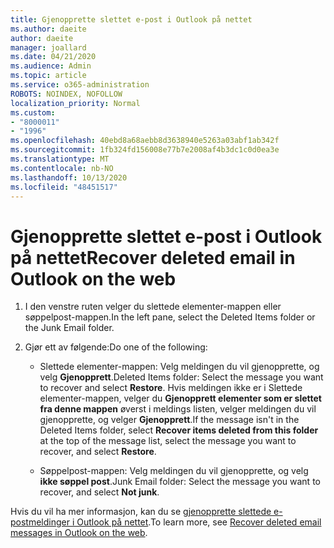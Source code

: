 ```yaml
---
title: Gjenopprette slettet e-post i Outlook på nettet
ms.author: daeite
author: daeite
manager: joallard
ms.date: 04/21/2020
ms.audience: Admin
ms.topic: article
ms.service: o365-administration
ROBOTS: NOINDEX, NOFOLLOW
localization_priority: Normal
ms.custom:
- "8000011"
- "1996"
ms.openlocfilehash: 40ebd8a68aebb8d3638940e5263a03abf1ab342f
ms.sourcegitcommit: 1fb324fd156008e77b7e2008af4b3dc1c0d0ea3e
ms.translationtype: MT
ms.contentlocale: nb-NO
ms.lasthandoff: 10/13/2020
ms.locfileid: "48451517"
---
```

# <a name="recover-deleted-email-in-outlook-on-the-web"></a><span data-ttu-id="cc5bc-102">Gjenopprette slettet e-post i Outlook på nettet</span><span class="sxs-lookup"><span data-stu-id="cc5bc-102">Recover deleted email in Outlook on the web</span></span>

1. <span data-ttu-id="cc5bc-103">I den venstre ruten velger du slettede elementer-mappen eller søppelpost-mappen.</span><span class="sxs-lookup"><span data-stu-id="cc5bc-103">In the left pane, select the Deleted Items folder or the Junk Email folder.</span></span>

2. <span data-ttu-id="cc5bc-104">Gjør ett av følgende:</span><span class="sxs-lookup"><span data-stu-id="cc5bc-104">Do one of the following:</span></span>

    - <span data-ttu-id="cc5bc-105">Slettede elementer-mappen: Velg meldingen du vil gjenopprette, og velg **Gjenopprett**.</span><span class="sxs-lookup"><span data-stu-id="cc5bc-105">Deleted Items folder: Select the message you want to recover and select **Restore**.</span></span> <span data-ttu-id="cc5bc-106">Hvis meldingen ikke er i Slettede elementer-mappen, velger du **Gjenopprett elementer som er slettet fra denne mappen** øverst i meldings listen, velger meldingen du vil gjenopprette, og velger **Gjenopprett**.</span><span class="sxs-lookup"><span data-stu-id="cc5bc-106">If the message isn't in the Deleted Items folder, select **Recover items deleted from this folder** at the top of the message list, select the message you want to recover, and select **Restore**.</span></span>

    - <span data-ttu-id="cc5bc-107">Søppelpost-mappen: Velg meldingen du vil gjenopprette, og velg **ikke søppel post**.</span><span class="sxs-lookup"><span data-stu-id="cc5bc-107">Junk Email folder: Select the message you want to recover, and select **Not junk**.</span></span>

<span data-ttu-id="cc5bc-108">Hvis du vil ha mer informasjon, kan du se [gjenopprette slettede e-postmeldinger i Outlook på nettet](https://support.office.com/article/a8ca78ac-4721-4066-95dd-571842e9fb11).</span><span class="sxs-lookup"><span data-stu-id="cc5bc-108">To learn more, see [Recover deleted email messages in Outlook on the web](https://support.office.com/article/a8ca78ac-4721-4066-95dd-571842e9fb11).</span></span>
